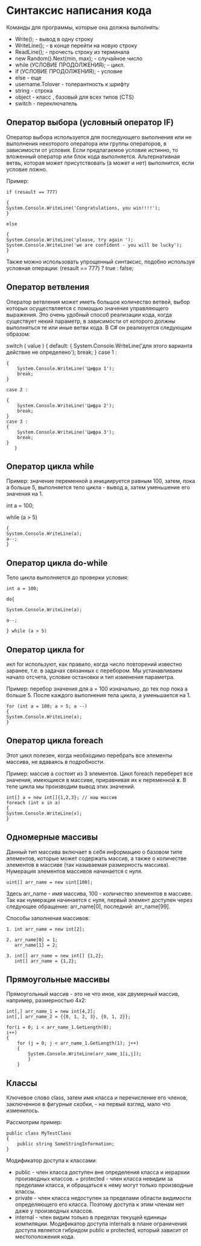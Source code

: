 # Синтаксис написания кода

Команды для программы, которые она должна выполнять:
+ Write(); - вывод в одну строку
+ WriteLine(); - в конце перейти на новую строку
+ ReadLine(); - прочесть строку из терминала
+ new Random().Next(min, max); - случайное число
+ while (УСЛОВИЕ ПРОДОЛЖЕНИЯ); - цикл.
+ if (УСЛОВИЕ ПРОДОЛЖЕНИЯ); - условие
+ else - еще
+ username.Tolover - толерантность к шрифту
+ string - строка
+ object - класс , базовый для всех типов (CTS)
+ switch - переключатель

## Оператор выбора (условный оператор IF)

Оператор выбора используется для последующего выполнения или не выполнения некоторого оператора или группы операторов, в зависимости от условия. Если предлагаемое условие истинно, то вложенный оператор или блок кода выполняется. Альтернативная ветвь, которая может присутствовать (а может и нет) выполнится, если условие ложно.

Пример:

    if (resault == 777) 
    
    { 
    System.Console.WriteLine('Congratulations, you win!!!!');  
    } 
    
    else 
    
    { 
    System.Console.WriteLine('please, try again ');
    System.Console.WriteLine('we are confident - you will be lucky');    
    }

Также можно использовать упрощенный синтаксис, подобно используя условная операции: (resault == 777) ? true : false;

## Оператор ветвления

Оператор ветвления может иметь большое количество ветвей, выбор которых осуществляется с помощью значения управляющего выражения. Это очень удобный способ реализации кода, когда существует некий параметр, в зависимости от которого должны выполняться те или иные ветви кода. В C# он реализуется следующим образом:

switch ( value ) 
{ 
    default: 
    { 
        System.Console.WriteLine('для этого варианта действие не определено'); 
        break; 
    } 
        case 1 :
        
    { 
        System.Console.WriteLine('Цифра 1'); 
        break; 
    } 
    
    case 2 : 
    
    {
        System.Console.WriteLine('Цифра 2'); 
        break;
    }
    case 3 : 
    { 
        System.Console.WriteLine('Цифра 3'); 
        break; 
    } 
       }

## Оператор цикла while

Пример: значение переменной a инициируется равным 100, затем, пока а больше 5, выполняется тело цикла - вывод а, затем уменьшение его значения на 1.

int a = 100; 

while (a > 5) 

    { 
    System.Console.WriteLine(a); 
    a--; 
    }

## Оператор цикла do-while

Тело цикла выполняется до проверки условия:

    int a = 100; 

    do{ 

    System.Console.WriteLine(a); 

    a--; 

    } while (a > 5)

## Оператор цикла for

икл for используют, как правило, когда число повторений известно заранее, т.е. в задачах связанных с перебором. Мы устанавливаем начало отсчета, условие остановки и тип изменения параметра.

Пример: перебор значения для a = 100 изначально, до тех пор пока a больше 5. После каждого выполнения тела цикла, a уменьшается на 1.


    for (int a = 100; a > 5; a --) 
    { 
    System.Console.WriteLine(a);
    }

## Оператор цикла foreach

Этот цикл полезен, когда необходимо перебрать все элементы массива, не вдаваясь в подробности. 

Пример: массив a состоит из 3 элементов. Цикл foreach переберет все значения, имеющиеся в массиве, приравнивая их к переменной **x**. В теле цикла мы производим вывод этих значений.

    int[] a = new int[]{1,2,3}; // наш массив 
    foreach (int x in a) 
    { 
    System.Console.WriteLine(x); 
    }

## Одномерные массивы

Данный тип массива включает в себя информацию о базовом типе элементов, которые может содержать массив, а также о количестве элементов в массиве (так называемая размерность массива). Нумерация элементов массивов начинается с нуля.

    uint[] arr_name = new uint[100];

Здесь arr_name - имя массива, 100 - количество элементов в массиве. Так как нумерация начинается с нуля, первый элемент доступен через следующее обращение: arr_name[0], последний: arr_name[99].

Способы заполнения массивов:

    1. int arr_name = new int[2]; 
    
    2. arr_name[0] = 1; 
       arr_name[1] = 2; 
    
    3. int[] arr_name = new int[] {1,2}; 
       int[] arr_name = {1,2};

## Прямоугольные массивы

Прямоугольный массив - это не что иное, как двумерный массив, например, размерностью 4x2:

    int[,] arr_name_1 = new int[4,2]; 
    int[,] arr_name_2 = {{0, 1, 2, 3}, {0, 1, 2}}; 
    
    for(i = 0; i < arr_name_1.GetLength(0); 
    i++)
    { 
        for (j = 0; j < arr_name_1.GetLength(1); j++)
        { 
            System.Console.WriteLine(arr_name_1[i,j]); 
            } 
        }

## Классы

Ключевое слово class, затем имя класса и перечисление его членов, заключенное в фигурные скобки, - на первый взгляд, мало что изменилось. 

Рассмотрим пример:

    public class MyTestClass 
    { 
        public string SomeStringInformation; 
    }

Модификатор доступа к классами:

+ public - член класса доступен вне определения класса и иерархии производных классов. + protected - член класса невидим за пределами класса, и обращаться к нему могут только производные классы. 
+ private - член класса недоступен за пределами области видимости определяющего его класса. Поэтому доступа к этим членам нет даже у производных классов. 
+ internal - член видим только в пределах текущей единицы компиляции. Модификатор доступа internals в плане ограничения доступа является гибридом public и protected, который зависит от местоположения кода.

